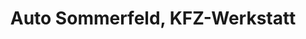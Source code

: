 ---
title: "Auto Sommerfeld, KFZ-Werkstatt"
url: /duderstadt/auto-sommerfeld-kfz-werkstatt/
shop: Autowerkstatt
---